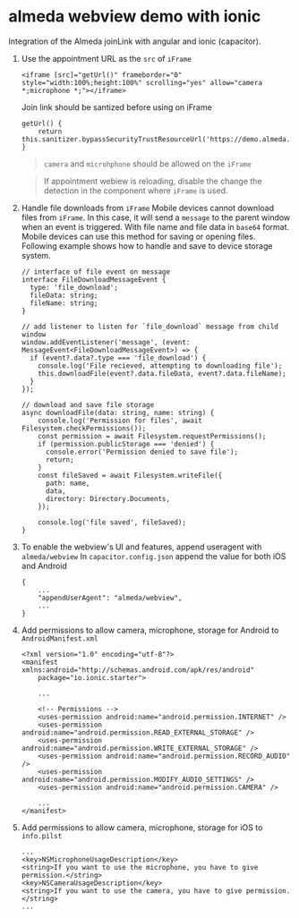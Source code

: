 # almeda webview demo with ionic

Integration of the Almeda joinLink with angular and ionic (capacitor). 

1. Use the appointment URL as the `src` of `iFrame`
    ```
    <iframe [src]="getUrl()" frameborder="0" style="width:100%;height:100%" scrolling="yes" allow="camera *;microphone *;"></iframe>
    ```

    Join link should be santized before using on iFrame
    ```
    getUrl() {
        return this.sanitizer.bypassSecurityTrustResourceUrl('https://demo.almeda.de/joinlink');
    }
    ```
    
    > `camera` and `microhphone` should be allowed on the `iFrame`

    > If appointment webiew is reloading, disable the change the detection in the component where `iFrame` is used.

2. Handle file downloads from `iFrame`
    Mobile devices cannot download files from `iFrame`. In this case, it will send a `message` to the parent window when an event is triggered. With file name and file data in `base64` format. Mobile devices can use this method for saving or opening files. 
    Following example shows how to handle and save to device storage system.
    ```
    // interface of file event on message
    interface FileDownloadMessageEvent {
      type: 'file_download';
      fileData: string;
      fileName: string;
    }
    
    // add listener to listen for `file_download` message from child window
    window.addEventListener('message', (event: MessageEvent<FileDownloadMessageEvent>) => {
      if (event?.data?.type === 'file_download') {
        console.log('File recieved, attempting to downloading file');
        this.downloadFile(event?.data.fileData, event?.data.fileName);
      }
    });
    
    // download and save file storage
    async downloadFile(data: string, name: string) {
        console.log('Permission for files', await Filesystem.checkPermissions());
        const permission = await Filesystem.requestPermissions();
        if (permission.publicStorage === 'denied') {
          console.error('Permission denied to save file');
          return;
        }
        const fileSaved = await Filesystem.writeFile({
          path: name,
          data,
          directory: Directory.Documents,
        });
    
        console.log('file saved', fileSaved);
    }
    ```


3. To enable the webview's UI and features, append useragent with `almeda/webview`
    In `capacitor.config.json` append the value for both iOS and Android
    ```
    {
    	...
    	"appendUserAgent": "almeda/webview",
    	...
    }
    ```

4. Add permissions to allow camera, microphone, storage for Android to `AndroidManifest.xml`
    ```
    <?xml version="1.0" encoding="utf-8"?>
    <manifest xmlns:android="http://schemas.android.com/apk/res/android"
        package="io.ionic.starter">
        
        ...
    
        <!-- Permissions -->
        <uses-permission android:name="android.permission.INTERNET" />
        <uses-permission android:name="android.permission.READ_EXTERNAL_STORAGE" />
        <uses-permission android:name="android.permission.WRITE_EXTERNAL_STORAGE" />
        <uses-permission android:name="android.permission.RECORD_AUDIO" />
        <uses-permission android:name="android.permission.MODIFY_AUDIO_SETTINGS" />
        <uses-permission android:name="android.permission.CAMERA" />
    
        ...
    </manifest>
    ```

5. Add permissions to allow camera, microphone, storage for iOS to `info.pilst`
    ```
    ...
    <key>NSMicrophoneUsageDescription</key>
    <string>If you want to use the microphone, you have to give permission.</string>
    <key>NSCameraUsageDescription</key>
    <string>If you want to use the camera, you have to give permission.</string>
    ...
    ```
